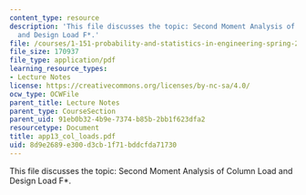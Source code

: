 ```yaml
---
content_type: resource
description: 'This file discusses the topic: Second Moment Analysis of Column Load
  and Design Load F*.'
file: /courses/1-151-probability-and-statistics-in-engineering-spring-2005/8d9e2689e300d3cb1f71bddcfda71730_app13_col_loads.pdf
file_size: 170937
file_type: application/pdf
learning_resource_types:
- Lecture Notes
license: https://creativecommons.org/licenses/by-nc-sa/4.0/
ocw_type: OCWFile
parent_title: Lecture Notes
parent_type: CourseSection
parent_uid: 91eb0b32-4b9e-7374-b85b-2bb1f623dfa2
resourcetype: Document
title: app13_col_loads.pdf
uid: 8d9e2689-e300-d3cb-1f71-bddcfda71730
---
```

This file discusses the topic: Second Moment Analysis of Column Load and Design Load F*.